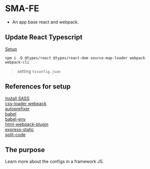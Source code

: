 # SMA-FE

- An app base react and webpack.

## Update React Typescript

[Setup](https://create-react-app.dev/docs/adding-typescript/)

```
npm i -D @types/react @types/react-dom source-map-loader webpack webpack-cli
```

> setting `tsconfig.json`

## References for setup

[Install SASS](https://sass-lang.com/install)  
[css-loader webpack](https://webpack.js.org/loaders/css-loader/)  
[autoprefixer](https://www.npmjs.com/package/autoprefixer)  
[babel](https://babeljs.io/docs/en/)  
[babel-env](https://babeljs.io/docs/en/babel-preset-env)  
[html-webpack-plugin](https://webpack.js.org/plugins/html-webpack-plugin/)  
[express-static](https://expressjs.com/en/starter/static-files.html)  
[split-code](https://medium.com/hackernoon/the-100-correct-way-to-split-your-chunks-with-webpack-f8a9df5b7758)

## The purpose

Learn more about the configs in a framework JS.
